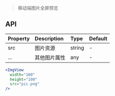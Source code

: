 > 移动端图片全屏预览

## API

| Property | Description | Type | Default |
| :------- | :---------- | :--- | :------ |
| src | 图片资源 | string | - |
| ... | 其他图片属性 | any | - |

```jsx
<ImgView
  width="100"
  height="100"
  src="pic.png"
/>
```
